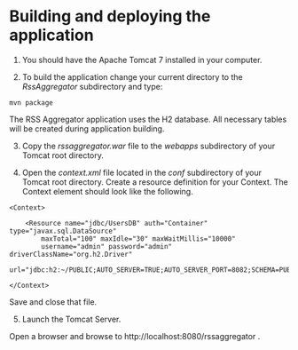 # Building and deploying the application

1. You should have the Apache Tomcat 7 installed in your computer.

2. To build the application change your current directory to the *RssAggregator*
 subdirectory and type:  
```
mvn package
```

The RSS Aggregator application uses the H2 database. All necessary tables will
 be created during application building.

3. Copy the *rssaggregator.war* file to the *webapps* subdirectory of your Tomcat
 root directory.

4. Open the *context.xml* file located in the *conf* subdirectory of your Tomcat
 root directory. Create a resource definition for your Context. The Context
 element should look like the following.  
```
<Context>

	<Resource name="jdbc/UsersDB" auth="Container" type="javax.sql.DataSource"
        maxTotal="100" maxIdle="30" maxWaitMillis="10000"
        username="admin" password="admin" driverClassName="org.h2.Driver"
		url="jdbc:h2:~/PUBLIC;AUTO_SERVER=TRUE;AUTO_SERVER_PORT=8082;SCHEMA=PUBLIC;DB_CLOSE_ON_EXIT=FALSE"/>

</Context>
```

Save and close that file.

5. Launch the Tomcat Server.  

Open a browser and browse to http://localhost:8080/rssaggregator .

